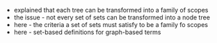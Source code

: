 
- explained that each tree can be
  transformed into a family of scopes
- the issue - not every set of sets
  can be transformed into a node tree
- here - the criteria a set of sets
  must satisfy to be a family fo scopes
- here - set-based definitions for
  graph-based terms
